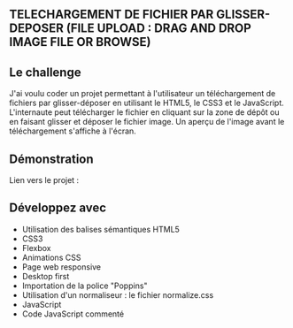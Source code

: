 ## TELECHARGEMENT DE FICHIER PAR GLISSER-DEPOSER (FILE UPLOAD : DRAG AND DROP IMAGE FILE OR BROWSE)

## Le challenge

J'ai voulu coder un projet permettant à l'utilisateur un téléchargement de fichiers par glisser-déposer en utilisant le HTML5, le CSS3 et le JavaScript. L'internaute peut télécharger le fichier en cliquant sur la zone de dépôt ou en faisant glisser et déposer le fichier image. Un aperçu de l'image avant le téléchargement s'affiche à l'écran.

## Démonstration

Lien vers le projet :

## Développez avec

- Utilisation des balises sémantiques HTML5
- CSS3
- Flexbox
- Animations CSS
- Page web responsive
- Desktop first
- Importation de la police "Poppins"
- Utilisation d'un normaliseur : le fichier normalize.css
- JavaScript
- Code JavaScript commenté
